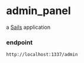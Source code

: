 # admin_panel

a [Sails](http://sailsjs.org) application

### endpoint
```
http://localhost:1337/admin
```
